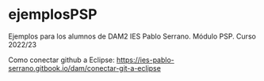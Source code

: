 # ejemplosPSP
Ejemplos para los alumnos de DAM2 IES Pablo Serrano. Módulo PSP. Curso 2022/23

Como conectar github a Eclipse: https://ies-pablo-serrano.gitbook.io/dam/conectar-git-a-eclipse
